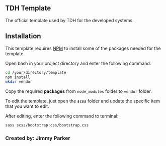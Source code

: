 ## TDH Template
The official template used by TDH for the developed systems.

## Installation

This template requires [NPM](https://nodejs.org/en/) to install some of the packages needed for the template.

Open bash in your project directory and enter the following command:
```bash
cd /your/directory/template
npm install
mkdir vendor
```
Copy the required **packages** from ``node_modules`` folder to ``vendor`` folder.


To edit the template, just open the **``scss``** folder and update the specific item that you want to edit.

After editing, enter the following command to terminal:

```bash
sass scss/bootstrap:css/bootstrap.css
```

 
### Created by: Jimmy Parker